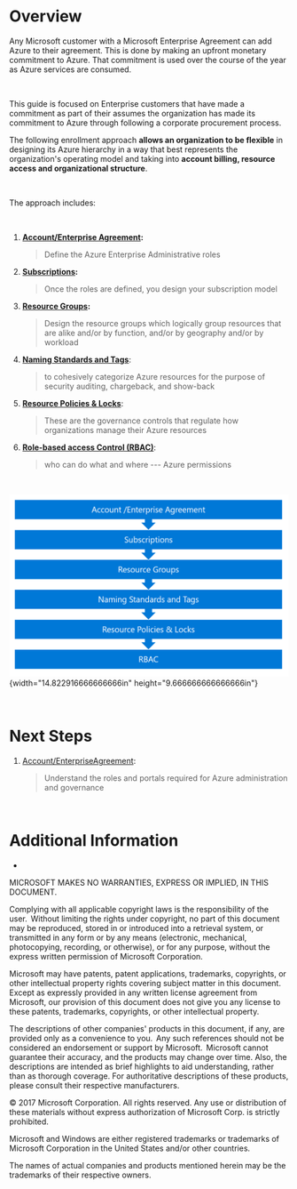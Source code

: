 
Overview
========


Any Microsoft customer with a Microsoft Enterprise Agreement can add
Azure to their agreement. This is done by making an upfront monetary
commitment to Azure. That commitment is used over the course of the year
as Azure services are consumed.

 

This guide is focused on Enterprise customers that have made a
commitment as part of their assumes the organization has made its
commitment to Azure through following a corporate procurement process.

The following enrollment approach **allows an organization to be
flexible** in designing its Azure hierarchy in a way that best
represents the organization's operating model and taking into **account
billing, resource access and organizational structure**.

 

The approach includes:

 

1.  **[Account/Enterprise Agreement]():** 
    > Define the Azure Enterprise Administrative roles

2.  **[Subscriptions]():** 
    > Once the roles are defined, you design your subscription model

3.  **[Resource Groups]():** 
    > Design the resource groups which logically group resources that
    > are alike and/or by function, and/or by geography and/or by
    > workload

4.  [**Naming Standards and Tags**]():
    > to cohesively categorize Azure resources for the purpose of
    > security auditing, chargeback, and show-back

5.  [**Resource Policies & Locks**]():
    > These are the governance controls that regulate how organizations
    > manage their Azure resources

6.  [**Role-based access Control (RBAC)**]():
    > who can do what and where \-\-- Azure permissions

 

![Enrollment and Subscription](./enrollement-subcriptions-model.png){width="14.822916666666666in"
height="9.666666666666666in"}

 

Next Steps
==========

1.  [Account/EnterpriseAgreement]():
    > Understand the roles and portals required for Azure administration
    > and governance

 

Additional Information
======================

-   [Licensing Azure for the enterprise]: (https://azure.microsoft.com/en-us/pricing/enterprise-agreement/)


MICROSOFT MAKES NO WARRANTIES, EXPRESS OR IMPLIED, IN THIS DOCUMENT.  

Complying with all applicable copyright laws is the responsibility of
the user.  Without limiting the rights under copyright, no part of this
document may be reproduced, stored in or introduced into a retrieval
system, or transmitted in any form or by any means (electronic,
mechanical, photocopying, recording, or otherwise), or for any purpose,
without the express written permission of Microsoft Corporation.  

Microsoft may have patents, patent applications, trademarks, copyrights,
or other intellectual property rights covering subject matter in this
document.  Except as expressly provided in any written license agreement
from Microsoft, our provision of this document does not give you any
license to these patents, trademarks, copyrights, or other intellectual
property.  

The descriptions of other companies' products in this document, if any,
are provided only as a convenience to you.  Any such references should
not be considered an endorsement or support by Microsoft.  Microsoft
cannot guarantee their accuracy, and the products may change over time.
Also, the descriptions are intended as brief highlights to aid
understanding, rather than as thorough coverage. For authoritative
descriptions of these products, please consult their respective
manufacturers. 

© 2017 Microsoft Corporation. All rights reserved. Any use or
distribution of these materials without express authorization of
Microsoft Corp. is strictly prohibited. 

Microsoft and Windows are either registered trademarks or trademarks of
Microsoft Corporation in the United States and/or other countries. 

The names of actual companies and products mentioned herein may be the
trademarks of their respective owners. 

 

 


